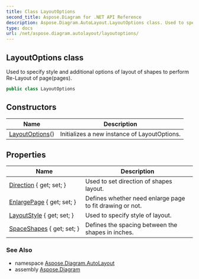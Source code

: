 ```yaml
---
title: Class LayoutOptions
second_title: Aspose.Diagram for .NET API Reference
description: Aspose.Diagram.AutoLayout.LayoutOptions class. Used to specify style and additional options of layout of shapes to perform ReLayout of pagepages
type: docs
url: /net/aspose.diagram.autolayout/layoutoptions/
---
```

## LayoutOptions class

Used to specify style and additional options of layout of shapes to perform Re-Layout of page(pages).

```csharp
public class LayoutOptions
```

## Constructors

| Name | Description |
| --- | --- |
| [LayoutOptions](layoutoptions/)() | Initializes a new instance of LayoutOptions. |

## Properties

| Name | Description |
| --- | --- |
| [Direction](../../aspose.diagram.autolayout/layoutoptions/direction/) { get; set; } | Used to set direction of shapes layout. |
| [EnlargePage](../../aspose.diagram.autolayout/layoutoptions/enlargepage/) { get; set; } | Defines whether need enlarge page to fit drawing or not. |
| [LayoutStyle](../../aspose.diagram.autolayout/layoutoptions/layoutstyle/) { get; set; } | Used to specify style of layout. |
| [SpaceShapes](../../aspose.diagram.autolayout/layoutoptions/spaceshapes/) { get; set; } | Defines the spacing between the shapes in inches. |

### See Also

* namespace [Aspose.Diagram.AutoLayout](../../aspose.diagram.autolayout/)
* assembly [Aspose.Diagram](../../)


